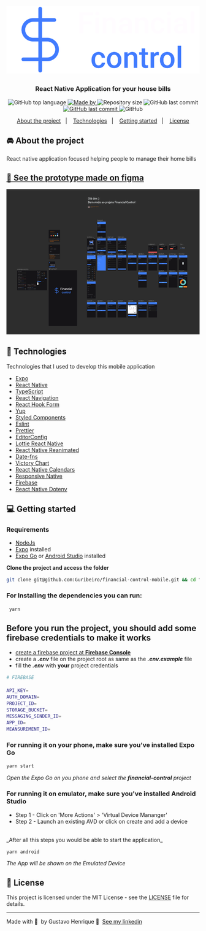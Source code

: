 <h1 align="center">
  <img alt="App-cars logo" src="github/financial-control-cover.png">
</h1>

<h3 align="center">
  React Native Application for your house bills
</h3>

<p align='center'>
  <img alt="GitHub top language" src="https://img.shields.io/github/languages/top/guribeiro/financial-control-mobile?color=407BFF">
  <a href="https://www.linkedin.com/in/gustavohribeiro/" target="_blank" rel="noopener noreferrer">
  <img alt="Made by" src="https://img.shields.io/badge/made%20by-Gustavo%20Henrique-407BFF">
  </a>
   <img alt="Repository size" src="https://img.shields.io/github/repo-size/guribeiro/financial-control-mobile?color=407BFF">
    <img alt="GitHub last commit" src="https://img.shields.io/github/last-commit/guribeiro/financial-control-mobile?color=407BFF">
  </a>
 <a href="https://github.com/Guribeiro/softwrap-api/stargazers">
    <img alt="GitHub last commit" src="https://img.shields.io/github/stars/Guribeiro/financial-control-mobile?color=407BFF">
  </a>
  <img alt="GitHub" src="https://img.shields.io/github/license/Guribeiro/financial-control-mobile?color=407BFF">
</p>

<p align="center">
  <a href="#%EF%B8%8F-about-the-project">About the project</a>&nbsp;&nbsp;&nbsp;|&nbsp;&nbsp;&nbsp;
  <a href="#-technologies">Technologies</a>&nbsp;&nbsp;&nbsp;|&nbsp;&nbsp;&nbsp;
  <a href="#-getting-started">Getting started</a>&nbsp;&nbsp;&nbsp;|&nbsp;&nbsp;&nbsp;
  <a href="#-license">License</a>
</p>

## 🚘 About the project

React native application focused helping people to manage their home bills

## [🌌 See the prototype made on figma](https://www.figma.com/file/uJxrCKoHiwEAkkIoL4FArp/financial-control?node-id=0%3A1)

<img alt="App-cars logo" src="github/figma-print.png">


## 🚀 Technologies


Technologies that I used to develop this mobile application

- [Expo](https://docs.expo.dev/)
- [React Native](https://reactnative.dev/)
- [TypeScript](https://www.typescriptlang.org/)
- [React Navigation](https://reactnavigation.org/)
- [React Hook Form](https://react-hook-form.com/)
- [Yup](https://github.com/jquense/yup)
- [Styled Components](https://styled-components.com/)
- [Eslint](https://eslint.org/)
- [Prettier](https://prettier.io/)
- [EditorConfig](https://editorconfig.org/)
- [Lottie React Native](https://github.com/lottie-react-native/lottie-react-native)
- [React Native Reanimated](https://docs.swmansion.com/react-native-reanimated/)
- [Date-fns](https://date-fns.org/)
- [Victory Chart](https://formidable.com/open-source/victory/docs/victory-chart/)
- [React Native Calendars](https://github.com/wix/react-native-calendars)
- [Responsive Native](https://github.com/diego3g/responsive-native)
- [Firebase](https://firebase.google.com/docs)
- [React Native Dotenv](https://github.com/goatandsheep/react-native-dotenv)

## 💻 Getting started

### Requirements

- [NodeJs](https://nodejs.org/en/)
- [Expo](https://docs.expo.dev/) installed
- [Expo Go](https://expo.dev/client) or [Android Studio](https://developer.android.com/studio) installed

**Clone the project and access the folder**

```bash
git clone git@github.com:Guribeiro/financial-control-mobile.git && cd financial-control-mobile
```

### For Installing the dependencies you can run:

```bash
 yarn
```

## Before you run the project, you should add some firebase credentials to make it works

- [create a firebase project at **Firebase Console**](https://cloud.google.com/firestore/docs/client/get-firebase)
- create a **_.env_** file on the project root as same as the **_.env.example_** file
- fill the  **_.env_** with **your** project credentials
```bash
# FIREBASE

API_KEY= 
AUTH_DOMAIN= 
PROJECT_ID=
STORAGE_BUCKET= 
MESSAGING_SENDER_ID= 
APP_ID= 
MEANSUREMENT_ID= 
```
### For running it on your phone, make sure you've installed Expo Go
```bash
yarn start
```
_Open the Expo Go on you phone and select the **financial-control** project_

### For running it on emulator, make sure you've installed Android Studio

- Step 1 - Click on 'More Actions' > 'Virtual Device Mananger'
- Step 2 - Launch an existing AVD or click on create and add a device
<br>
_After all this steps you would be able to start the application_

```bash
yarn android
```
_The App will be shown on the Emulated Device_

## 📝 License

This project is licensed under the MIT License - see the [LICENSE](LICENSE) file for details.

---

Made with 💙 &nbsp;by Gustavo Henrique 👋 &nbsp;[See my linkedin](https://www.linkedin.com/in/gustavohribeiro/)
